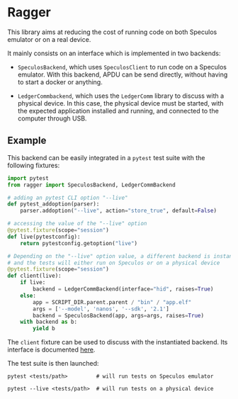 # Ragger

This library aims at reducing the cost of running code on both Speculos emulator
or on a real device.

It mainly consists on an interface which is implemented in two backends:

- `SpeculosBackend`, which uses `SpeculosClient` to run code on a Speculos
  emulator. With this backend, APDU can be send directly, without having to
  start a docker or anything.

- `LedgerCommbackend`, which uses the `LedgerComm` library to discuss with a
  physical device. In this case, the physical device must be started, with the
  expected application installed and running, and connected to the computer
  through USB.


## Example

This backend can be easily integrated in a `pytest` test suite with the
following fixtures:

```python
import pytest
from ragger import SpeculosBackend, LedgerCommBackend

# adding an pytest CLI option "--live"
def pytest_addoption(parser):
    parser.addoption("--live", action="store_true", default=False)

# accessing the value of the "--live" option
@pytest.fixture(scope="session")
def live(pytestconfig):
    return pytestconfig.getoption("live")

# Depending on the "--live" option value, a different backend is instantiated,
# and the tests will either run on Speculos or on a physical device
@pytest.fixture(scope="session")
def client(live):
    if live:
        backend = LedgerCommBackend(interface="hid", raises=True)
    else:
        app = SCRIPT_DIR.parent.parent / "bin" / "app.elf"
        args = ['--model', 'nanos', '--sdk', '2.1']
        backend = SpeculosBackend(app, args=args, raises=True)
    with backend as b:
        yield b
```

The `client` fixture can be used to discuss with the instantiated backend.
Its interface is documented [here](src/ragger/interface.py).

The test suite is then launched:

```
pytest <tests/path>         # will run tests on Speculos emulator

pytest --live <tests/path>  # will run tests on a physical device
```